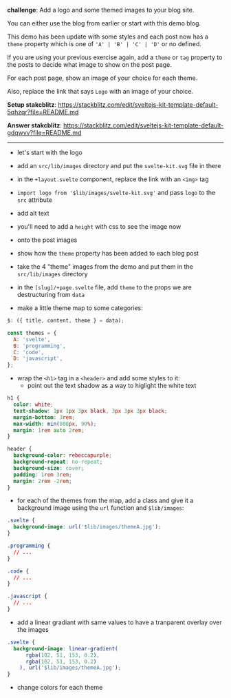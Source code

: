 **challenge**: Add a logo and some themed images to your blog site.

You can either use the blog from earlier or start with this demo blog.

This demo has been update with some styles and each post now has a `theme` property which is one of `'A' | 'B' | 'C' | 'D'` or no defined.

If you are using your previous exercise again, add a `theme` or `tag` property to the posts to decide what image to show on the post page.

For each post page, show an image of your choice for each theme.

Also, replace the link that says `Logo` with an image of your choice.

**Setup stakcblitz**: https://stackblitz.com/edit/sveltejs-kit-template-default-5qhzqr?file=README.md

**Answer stakcblitz**: https://stackblitz.com/edit/sveltejs-kit-template-default-gdqwvv?file=README.md

---

- let's start with the logo
- add an `src/lib/images` directory and put the `svelte-kit.svg` file in there
- in the `+layout.svelte` component, replace the link with an `<img>` tag
- `import logo from '$lib/images/svelte-kit.svg'` and pass `logo` to the `src` attribute
- add alt text
- you'll need to add a `height` with css to see the image now

- onto the post images
- show how the `theme` property has been added to each blog post
- take the 4 "theme" images from the demo and put them in the `src/lib/images` directory
- in the `[slug]/+page.svelte` file, add `theme` to the props we are destructuring from `data`
- make a little theme map to some categories:

```js
$: ({ title, content, theme } = data);

const themes = {
  A: 'svelte',
  B: 'programming',
  C: 'code',
  D: 'javascript',
};
```

- wrap the `<h1>` tag in a `<header>` and add some styles to it:
  - point out the text shadow as a way to higlight the white text

```css
h1 {
  color: white;
  text-shadow: 1px 1px 3px black, 3px 3px 3px black;
  margin-bottom: 3rem;
  max-width: min(800px, 90%);
  margin: 1rem auto 2rem;
}

header {
  background-color: rebeccapurple;
  background-repeat: no-repeat;
  background-size: cover;
  padding: 1rem 3rem;
  margin: 2rem -2rem;
}
```

- for each of the themes from the map, add a class and give it a background image using the `url` function and `$lib/images`:

```css
.svelte {
  background-image: url('$lib/images/themeA.jpg');
}

.programming {
  // ...
}

.code {
  // ...
}

.javascript {
  // ...
}
```

- add a linear gradiant with same values to have a tranparent overlay over the images

```css
.svelte {
  background-image: linear-gradient(
      rgba(102, 51, 153, 0.2),
      rgba(102, 51, 153, 0.2)
    ), url('$lib/images/themeA.jpg');
}
```

- change colors for each theme
